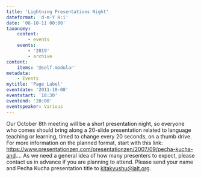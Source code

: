 ```yaml
---
title: 'Lightning Presentations Night'
dateformat: 'd-m-Y H:i'
date: '08-10-11 00:00'
taxonomy:
    content:
        - events
    events:
        - '2019'
        - archive
content:
    items: '@self.modular'
metadata:
    - Events
mytitle: 'Page Label'
eventdate: '2011-10-08'
eventstart: '18:30'
eventend: '20:00'
eventspeaker: Various
---
```


Our October 8th meeting will be a short presentation night, so everyone who comes should bring along a 20-slide presentation related to language teaching or learning, timed to change every 20 seconds, on a thumb drive. For more information on the planned format, start with this link: https://www.presentationzen.com/presentationzen/2007/09/pecha-kucha-and....
As we need a general idea of how many presenters to expect, please contact us in advance if you are planning to attend. Please send your name and Pecha Kucha presentation title to kitakyushu@jalt.org.

